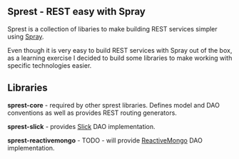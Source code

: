 ## Sprest - REST easy with Spray ##

Sprest is a collection of libaries to make building REST services simpler using [Spray](http://spray.io).

Even though it is very easy to build REST services with Spray out of the box, as a learning exercise I decided to build some libraries to make working with specific technologies easier.

## Libraries ##

**sprest-core** - required by other sprest libraries. Defines model and DAO conventions as well as provides REST routing generators.

**sprest-slick** - provides [Slick](http://slick.typesafe.com/) DAO implementation.

**sprest-reactivemongo** - TODO - will provide [ReactiveMongo](http://reactivemongo.org/) DAO implementation.
